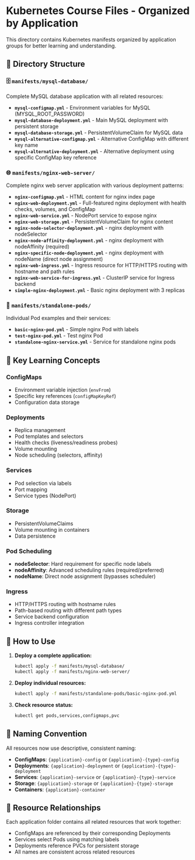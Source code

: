 # Kubernetes Course Files - Organized by Application

This directory contains Kubernetes manifests organized by application groups for better learning and understanding.

## 📁 Directory Structure

### 🗄️ `manifests/mysql-database/`

Complete MySQL database application with all related resources:

- **`mysql-configmap.yml`** - Environment variables for MySQL (MYSQL_ROOT_PASSWORD)
- **`mysql-database-deployment.yml`** - Main MySQL deployment with persistent storage
- **`mysql-database-storage.yml`** - PersistentVolumeClaim for MySQL data
- **`mysql-alternative-configmap.yml`** - Alternative ConfigMap with different key name
- **`mysql-alternative-deployment.yml`** - Alternative deployment using specific ConfigMap key reference

### 🌐 `manifests/nginx-web-server/`

Complete nginx web server application with various deployment patterns:

- **`nginx-configmap.yml`** - HTML content for nginx index page
- **`nginx-web-deployment.yml`** - Full-featured nginx deployment with health checks, volumes, and ConfigMap
- **`nginx-web-service.yml`** - NodePort service to expose nginx
- **`nginx-web-storage.yml`** - PersistentVolumeClaim for nginx content
- **`nginx-node-selector-deployment.yml`** - nginx deployment with nodeSelector
- **`nginx-node-affinity-deployment.yml`** - nginx deployment with nodeAffinity (required)
- **`nginx-specific-node-deployment.yml`** - nginx deployment with nodeName (direct node assignment)
- **`nginx-web-ingress.yml`** - Ingress resource for HTTP/HTTPS routing with hostname and path rules
- **`nginx-web-service-for-ingress.yml`** - ClusterIP service for Ingress backend
- **`simple-nginx-deployment.yml`** - Basic nginx deployment with 3 replicas

### 🔧 `manifests/standalone-pods/`

Individual Pod examples and their services:

- **`basic-nginx-pod.yml`** - Simple nginx Pod with labels
- **`test-nginx-pod.yml`** - Test nginx Pod
- **`standalone-nginx-service.yml`** - Service for standalone nginx pods

## 🎯 Key Learning Concepts

### ConfigMaps

- Environment variable injection (`envFrom`)
- Specific key references (`configMapKeyRef`)
- Configuration data storage

### Deployments

- Replica management
- Pod templates and selectors
- Health checks (liveness/readiness probes)
- Volume mounting
- Node scheduling (selectors, affinity)

### Services

- Pod selection via labels
- Port mapping
- Service types (NodePort)

### Storage

- PersistentVolumeClaims
- Volume mounting in containers
- Data persistence

### Pod Scheduling

- **nodeSelector**: Hard requirement for specific node labels
- **nodeAffinity**: Advanced scheduling rules (required/preferred)
- **nodeName**: Direct node assignment (bypasses scheduler)

### Ingress

- HTTP/HTTPS routing with hostname rules
- Path-based routing with different path types
- Service backend configuration
- Ingress controller integration

## 🚀 How to Use

1. **Deploy a complete application:**

   ```bash
   kubectl apply -f manifests/mysql-database/
   kubectl apply -f manifests/nginx-web-server/
   ```

2. **Deploy individual resources:**

   ```bash
   kubectl apply -f manifests/standalone-pods/basic-nginx-pod.yml
   ```

3. **Check resource status:**
   ```bash
   kubectl get pods,services,configmaps,pvc
   ```

## 📝 Naming Convention

All resources now use descriptive, consistent naming:

- **ConfigMaps**: `{application}-config` or `{application}-{type}-config`
- **Deployments**: `{application}-deployment` or `{application}-{type}-deployment`
- **Services**: `{application}-service` or `{application}-{type}-service`
- **Storage**: `{application}-storage` or `{application}-{type}-storage`
- **Containers**: `{application}-container`

## 🔗 Resource Relationships

Each application folder contains all related resources that work together:

- ConfigMaps are referenced by their corresponding Deployments
- Services select Pods using matching labels
- Deployments reference PVCs for persistent storage
- All names are consistent across related resources
